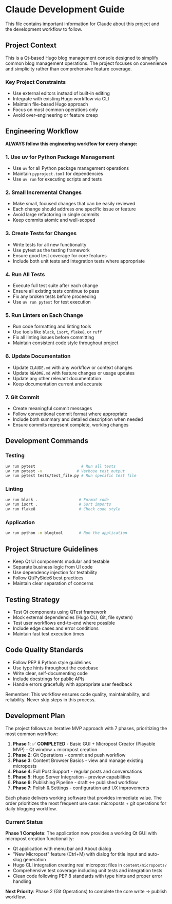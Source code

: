 # Claude Development Guide

This file contains important information for Claude about this project and the development workflow to follow.

## Project Context

This is a Qt-based Hugo blog management console designed to simplify common blog management operations. The project focuses on convenience and simplicity rather than comprehensive feature coverage.

### Key Project Constraints
- Use external editors instead of built-in editing
- Integrate with existing Hugo workflow via CLI
- Maintain file-based Hugo approach
- Focus on most common operations only
- Avoid over-engineering or feature creep

## Engineering Workflow

**ALWAYS follow this engineering workflow for every change:**

### 1. Use uv for Python Package Management
- Use `uv` for all Python package management operations
- Maintain `pyproject.toml` for dependencies
- Use `uv run` for executing scripts and tests

### 2. Small Incremental Changes
- Make small, focused changes that can be easily reviewed
- Each change should address one specific issue or feature
- Avoid large refactoring in single commits
- Keep commits atomic and well-scoped

### 3. Create Tests for Changes
- Write tests for all new functionality
- Use pytest as the testing framework
- Ensure good test coverage for core features
- Include both unit tests and integration tests where appropriate

### 4. Run All Tests
- Execute full test suite after each change
- Ensure all existing tests continue to pass
- Fix any broken tests before proceeding
- Use `uv run pytest` for test execution

### 5. Run Linters on Each Change
- Run code formatting and linting tools
- Use tools like `black`, `isort`, `flake8`, or `ruff`
- Fix all linting issues before committing
- Maintain consistent code style throughout project

### 6. Update Documentation
- Update `CLAUDE.md` with any workflow or context changes
- Update `README.md` with feature changes or usage updates
- Update any other relevant documentation
- Keep documentation current and accurate

### 7. Git Commit
- Create meaningful commit messages
- Follow conventional commit format where appropriate
- Include both summary and detailed description when needed
- Ensure commits represent complete, working changes

## Development Commands

### Testing
```bash
uv run pytest                    # Run all tests
uv run pytest -v               # Verbose test output
uv run pytest tests/test_file.py # Run specific test file
```

### Linting
```bash
uv run black .                  # Format code
uv run isort .                  # Sort imports
uv run flake8                   # Check code style
```

### Application
```bash
uv run python -m blogtool       # Run the application
```

## Project Structure Guidelines

- Keep Qt UI components modular and testable
- Separate business logic from UI code
- Use dependency injection for testability
- Follow Qt/PySide6 best practices
- Maintain clear separation of concerns

## Testing Strategy

- Test Qt components using QTest framework
- Mock external dependencies (Hugo CLI, Git, file system)
- Test user workflows end-to-end where possible
- Include edge cases and error conditions
- Maintain fast test execution times

## Code Quality Standards

- Follow PEP 8 Python style guidelines
- Use type hints throughout the codebase
- Write clear, self-documenting code
- Include docstrings for public APIs
- Handle errors gracefully with appropriate user feedback

Remember: This workflow ensures code quality, maintainability, and reliability. Never skip steps in this process.

## Development Plan

The project follows an iterative MVP approach with 7 phases, prioritizing the most common workflow:

1. **Phase 1**: ✅ **COMPLETED** - Basic GUI + Micropost Creator (Playable MVP) - Qt window + micropost creation
2. **Phase 2**: Git Operations - commit and push workflow 
3. **Phase 3**: Content Browser Basics - view and manage existing microposts
4. **Phase 4**: Full Post Support - regular posts and conversations
5. **Phase 5**: Hugo Server Integration - preview capabilities
6. **Phase 6**: Publishing Pipeline - draft ↔ published workflow
7. **Phase 7**: Polish & Settings - configuration and UX improvements

Each phase delivers working software that provides immediate value. The order prioritizes the most frequent use case: microposts + git operations for daily blogging workflow.

### Current Status

**Phase 1 Complete**: The application now provides a working Qt GUI with micropost creation functionality:
- Qt application with menu bar and About dialog
- "New Micropost" feature (Ctrl+M) with dialog for title input and auto-slug generation
- Hugo CLI integration creating real micropost files in `content/microposts/`
- Comprehensive test coverage including unit tests and integration tests
- Clean code following PEP 8 standards with type hints and proper error handling

**Next Priority**: Phase 2 (Git Operations) to complete the core write → publish workflow.